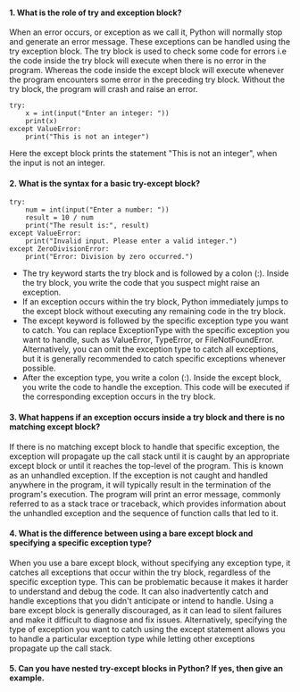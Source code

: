 #### 1. What is the role of try and exception block?
When an error occurs, or exception as we call it, Python will normally stop and generate an error message. These exceptions can be handled using the try exception block.
The try block is used to check some code for errors i.e the code inside the try block will execute when there is no error in the program.
Whereas the code inside the except block will execute whenever the program encounters some error in the preceding try block. Without the try block, the program will crash and raise an error. 
```
try:
    x = int(input("Enter an integer: "))
    print(x)
except ValueError:
    print("This is not an integer")
```
Here the except block prints the statement "This is not an integer", when the input is not an integer.
#### 2. What is the syntax for a basic try-except block?
```
try:
    num = int(input("Enter a number: "))
    result = 10 / num
    print("The result is:", result)
except ValueError:
    print("Invalid input. Please enter a valid integer.")
except ZeroDivisionError:
    print("Error: Division by zero occurred.")
```
- The try keyword starts the try block and is followed by a colon (:). Inside the try block, you write the code that you suspect might raise an exception.
- If an exception occurs within the try block, Python immediately jumps to the except block without executing any remaining code in the try block.
- The except keyword is followed by the specific exception type you want to catch. You can replace ExceptionType with the specific exception you want to handle, such as ValueError, TypeError, or FileNotFoundError. Alternatively, you can omit the exception type to catch all exceptions, but it is generally recommended to catch specific exceptions whenever possible.
- After the exception type, you write a colon (:). Inside the except block, you write the code to handle the exception. This code will be executed if the corresponding exception occurs in the try block.
#### 3. What happens if an exception occurs inside a try block and there is no matching except block?
If there is no matching except block to handle that specific exception, the exception will propagate up the call stack until it is caught by an appropriate except block or until it reaches the top-level of the program. This is known as an unhandled exception. If the exception is not caught and handled anywhere in the program, it will typically result in the termination of the program's execution.
The program will print an error message, commonly referred to as a stack trace or traceback, which provides information about the unhandled exception and the sequence of function calls that led to it.
#### 4. What is the difference between using a bare except block and specifying a specific exception type?
When you use a bare except block, without specifying any exception type, it catches all exceptions that occur within the try block, regardless of the specific exception type. This can be problematic because it makes it harder to understand and debug the code. It can also inadvertently catch and handle exceptions that you didn't anticipate or intend to handle. Using a bare except block is generally discouraged, as it can lead to silent failures and make it difficult to diagnose and fix issues.
Alternatively, specifying the type of exception you want to catch using the except statement allows you to handle a particular exception type while letting other exceptions propagate up the call stack.
#### 5. Can you have nested try-except blocks in Python? If yes, then give an example.



















